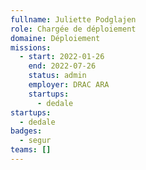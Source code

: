 ```yaml
---
fullname: Juliette Podglajen
role: Chargée de déploiement
domaine: Déploiement
missions:
  - start: 2022-01-26
    end: 2022-07-26
    status: admin
    employer: DRAC ARA
    startups:
      - dedale
startups:
  - dedale
badges:
  - segur
teams: []
---
```

